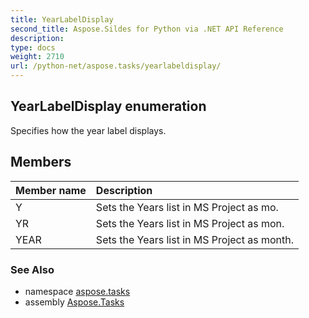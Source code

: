 ```yaml
---
title: YearLabelDisplay
second_title: Aspose.Sildes for Python via .NET API Reference
description: 
type: docs
weight: 2710
url: /python-net/aspose.tasks/yearlabeldisplay/
---
```


## YearLabelDisplay enumeration

Specifies how the year label displays.

## Members
| Member name | Description |
| :- | :- |
|Y|Sets the Years list in MS Project as mo.|
|YR|Sets the Years list in MS Project as mon.|
|YEAR|Sets the Years list in MS Project as month.|

### See Also

* namespace [aspose.tasks](/tasks/python-net/aspose.tasks/)
* assembly [Aspose.Tasks](/tasks/python-net/)

